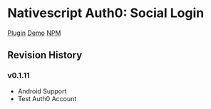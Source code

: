 # Nativescript Auth0: Social Login #
[Plugin](plugin)
[Demo](demo)
[NPM](https://www.npmjs.com/package/nativescript-auth0)


## Revision History ##
### v0.1.11 ###
* Android Support
* Test Auth0 Account
